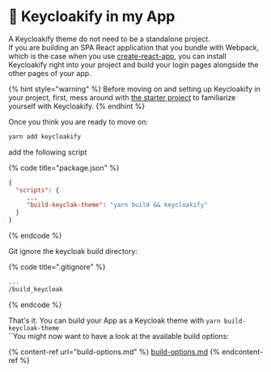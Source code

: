 # 🔩 Keycloakify in my App

A Keycloakify theme do not need to be a standalone project.  \
If you are building an SPA React application that you bundle with Webpack, which is the case when you use [create-react-app](https://create-react-app.dev/), you can install Keycloakify right into your project and build your login pages alongside the other pages of your app. &#x20;

{% hint style="warning" %}
Before moving on and setting up Keycloakify in your project, first, mess around with [the starter project](https://github.com/codegouvfr/keycloakify-starter) to familiarize yourself with Keycloakify.      &#x20;
{% endhint %}

Once you think you are ready to move on: &#x20;

```bash
yarn add keycloakify
```

add the following script

{% code title="package.json" %}
```json
{
  "scripts": {
     ...
     "build-keyclak-theme": "yarn build && keycloakify"
  }
}
```
{% endcode %}

Git ignore the keycloak build directory: &#x20;

{% code title=".gitignore" %}
```diff
...
/build_keycloak
```
{% endcode %}

That's it. You can build your App as a Keycloak theme with `yarn build-keycloak-theme`\
``You might now want to have a look at the available build options:&#x20;

{% content-ref url="build-options.md" %}
[build-options.md](build-options.md)
{% endcontent-ref %}
